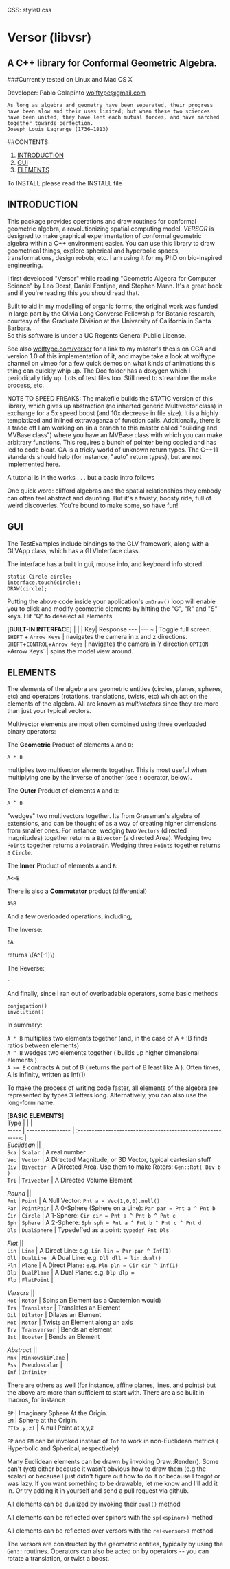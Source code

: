CSS: style0.css
	 
<script type="text/javascript"
  src="https://c328740.ssl.cf1.rackcdn.com/mathjax/latest/MathJax.js?config=TeX-AMS-MML_HTMLorMML">
</script>

Versor (libvsr) 
===
A C++ library for Conformal Geometric Algebra.  
---
###Currently tested on Linux and Mac OS X

Developer: Pablo Colapinto
wolftype@gmail.com

    As long as algebra and geometry have been separated, their progress have been slow and their uses limited; but when these two sciences have been united, they have lent each mutual forces, and have marched together towards perfection.  
	Joseph Louis Lagrange (1736–1813)


##CONTENTS: 
1. [INTRODUCTION](#introduction) 
2. [GUI](#gui)
2. [ELEMENTS](#elements) 

To INSTALL please read the INSTALL file

INTRODUCTION
---

This package provides operations and draw routines for conformal geometric algebra, 
a revolutionizing spatial computing model. _VERSOR_ is designed to make graphical 
experimentation of conformal geometric algebra within a C++ environment easier. 
You can use this library to draw geometrical things, explore spherical and hyperbolic spaces, transformations, design robots, etc. 
I am using it for my PhD on bio-inspired engineering.  

I first developed "Versor" while reading "Geometric Algebra for Computer Science" by Leo Dorst, Daniel Fontijne, and Stephen Mann. 
It's a great book and if you're reading this you should read that.  

Built to aid in my modelling of organic forms, the original work was funded in large part by the Olivia Long Converse Fellowship for Botanic research, courtesy of the Graduate Division at the University of California in Santa Barbara.  
So this software is under a UC Regents General Public License.

See also [wolftype.com/versor](wolftype.com/versor) for a link to my master's thesis on CGA and version 1.0 of this implementation of it, and maybe take a look at wolftype channel on vimeo for a few quick demos on what kinds of animations this thing can quickly whip up.  The Doc folder has a doxygen which I periodically tidy up.  Lots of test files too.  Still need to streamline the make process, etc.

NOTE TO SPEED FREAKS: The makefile builds the STATIC version of this library, which gives up abstraction (no inherted generic Multivector class) in exchange for a 5x speed boost (and 10x decrease in file size).  It is a highly templatized and inlined extravaganza of function calls.  Additionally, there is a trade off I am working on (in a branch to this master called "building and MVBase class") where you have an MVBase class with which you can make arbitrary functions.  This requires a bunch of pointer being copied and has led to code bloat.  GA is a tricky world of unknown return types.  The C++11 standards should help (for instance, "auto" return types), but are not implemented here.   

A tutorial is in the works . . . but a basic intro follows  


One quick word: clifford algebras and the spatial relationships they embody can often feel abstract and daunting.  But it's a twisty, boosty ride, full of weird discoveries.  You're bound to make some, so have fun!

GUI
---
The TestExamples include bindings to the GLV framework, along with a GLVApp class, which has a GLVInterface class.
    
The interface has a built in gui, mouse info, and keyboard info stored.  
    
	static Circle circle;
	interface.touch(circle);
	DRAW(circle);
	
Putting the above code inside your application's `onDraw()` loop will enable you to click and modify geometric elements by hitting the "G", "R" and "S" keys.  Hit "Q" to deselect all elements.  

[**BUILT-IN INTERFACE**]
|		|		|
Key| Response
--- 	|---
`~` | Toggle full screen.
`SHIFT` + `Arrow Keys` | navigates the camera  in x and z directions.
`SHIFT`+`CONTROL`+`Arrow Keys` | navigates the camera in Y direction
`OPTION` `+`Arrow Keys` | spins the model view around.

ELEMENTS
---

The elements of the algebra are geometric entities (circles, planes, spheres, etc) and operators (rotations, translations, twists, etc) which 
act on the elements of the algebra.  All are known as _multivectors_ since they are more than just your typical vectors.

Multivector elements are most often combined using three overloaded binary operators: 

The **Geometric** Product of elements `A` and `B`:  

	A * B

multiplies two multivector elements together.  This is most useful when multiplying one by the inverse of another (see `!` operator, below).

The **Outer** Product of elements `A` and `B`:  

	A ^ B
	
"wedges" two multivectors together.  Its from Grassman's algebra of extensions, and can be thought of as a way of creating higher dimensions from smaller ones.
For instance, wedging two `Vectors` (directed magnitudes) together returns a `Bivector` (a directed Area).  Wedging two `Points` together returns a `PointPair`.
Wedging three `Points` together returns a `Circle`.

The **Inner** Product of elements `A` and `B`:

	A<=B


There is also a **Commutator** product (differential)

	A%B

And a few overloaded operations, including,

The Inverse:  

	!A

returns \\(A^{-1}\\)

The Reverse:  

	~
	
And finally, since I ran out of overloadable operators, some basic methods

	conjugation()  
	involution()  

In summary:  

`A * B` multiplies two elements together (and, in the case of A * !B finds ratios between elements)  
`A ^ B`   wedges two elements together ( builds up higher dimensional elements )  
`A <= B`  contracts A out of B ( returns the part of B least like A ).  Often times, A is infinity, written as Inf(1)   

To make the process of writing code faster, all elements of the algebra are represented by types 3 letters long. 
Alternatively, you can also use the long-form name.

[**BASIC ELEMENTS**]				  
Type  | 			     |                                                             |  
----- | ---------------- | :---------------------------------------------------------: |  
_Euclidean_             ||  
`Sca` | `Scalar`         |                         A real number  
`Vec` | `Vector`         |  A Directed Magnitude, or 3D Vector, typical cartesian stuff  
`Biv` | `Bivector`       | A Directed Area. Use them to make Rotors: `Gen::Rot( Biv b )`  
`Tri` | `Trivector`      |                   A Directed Volume Element  

_Round_                 ||  
`Pnt` | `Point`          |           A Null Vector: `Pnt a = Vec(1,0,0).null()`  
`Par` | `PointPair`      |    A 0-Sphere (Sphere on a Line): `Par par = Pnt a ^ Pnt b`  
`Cir` | `Circle`         |         A 1-Sphere: `Cir cir = Pnt a ^ Pnt b ^ Pnt c`  
`Sph` | `Sphere`         |     A 2-Sphere: `Sph sph = Pnt a ^ Pnt b ^ Pnt c ^ Pnt d`  
`Dls` | `DualSphere`     |            Typedef'ed as a point: `typedef Pnt Dls`  

_Flat_                  ||  
`Lin` | `Line`           |        A Direct Line: e.g. `Lin lin = Par par ^ Inf(1)`  
`Dll` | `DualLine`       |            A Dual Line: e.g. `Dll dll = lin.dual()`  
`Pln` | `Plane`          |       A Direct Plane: e.g. `Pln pln = Cir cir ^ Inf(1)`  
`Dlp` | `DualPlane`      |                A Dual Plane: e.g. `Dlp dlp = `  
`Flp` | `FlatPoint`      |  

_Versors_               ||  
`Rot` | `Rotor`          |            Spins an Element (as a Quaternion would)  
`Trs` | `Translator`     |                     Translates an Element  
`Dil` | `Dilator`        |                       Dilates an Element  
`Mot` | `Motor`          |                Twists an Element along an axis  
`Trv` | `Transversor`    |                        Bends an element  
`Bst` | `Booster`        |                        Bends an Element  

_Abstract_              ||  
`Mnk` | `MinkowskiPlane` |  
`Pss` | `Pseudoscalar`   |  
`Inf` | `Infinity`       |  
 

There are others as well (for instance, affine planes, lines, and points) but the above are more than sufficient to start with. 
There are also built in macros, for instance  

`EP`  			| Imaginary Sphere At the Origin.   
`EM`  			| Sphere at the Origin.    
`PT(x,y,z)`  	| A null Point at x,y,z

`EP` and `EM` can be invoked instead of `Inf` to work in non-Euclidean metrics ( Hyperbolic and Spherical, respectively)

Many Euclidean elements can be drawn by invoking Draw::Render(<element>).  Some can't (yet) either because it wasn't obvious
how to draw them (e.g the scalar) or because I just didn't figure out how to do it or because I forgot or was lazy.  If you
want something to be drawable, let me know and I'll add it in.  Or try adding it in yourself and send a pull request via github.

All elements can be dualized by invoking their `dual()` method  

All elements can be reflected over spinors with the `sp(<spinor>)` method  

All elements can be reflected over versors with the `re(<versor>)` method  

The versors are constructed by the geometric entities, typically by using the `Gen::` routines.  Operators can also be acted on by operators -- you can rotate a translation, or twist a boost.





